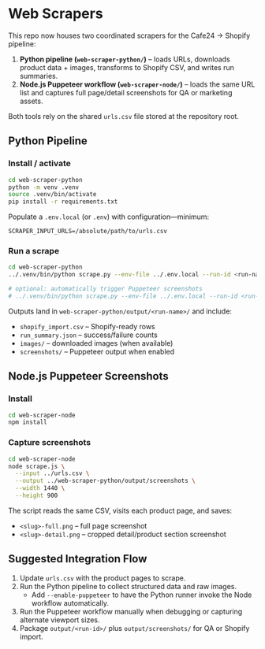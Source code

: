 # Web Scrapers

This repo now houses two coordinated scrapers for the Cafe24 → Shopify pipeline:

1. **Python pipeline (`web-scraper-python/`)** – loads URLs, downloads product data + images, transforms to Shopify CSV, and writes run summaries.
2. **Node.js Puppeteer workflow (`web-scraper-node/`)** – loads the same URL list and captures full page/detail screenshots for QA or marketing assets.

Both tools rely on the shared `urls.csv` file stored at the repository root.

## Python Pipeline

### Install / activate

```bash
cd web-scraper-python
python -m venv .venv
source .venv/bin/activate
pip install -r requirements.txt
```

Populate a `.env.local` (or `.env`) with configuration—minimum:

```
SCRAPER_INPUT_URLS=/absolute/path/to/urls.csv
```

### Run a scrape

```bash
cd web-scraper-python
../.venv/bin/python scrape.py --env-file ../.env.local --run-id <run-name>

# optional: automatically trigger Puppeteer screenshots
# ../.venv/bin/python scrape.py --env-file ../.env.local --run-id <run-name> --enable-puppeteer
```

Outputs land in `web-scraper-python/output/<run-name>/` and include:

- `shopify_import.csv` – Shopify-ready rows
- `run_summary.json` – success/failure counts
- `images/` – downloaded images (when available)
- `screenshots/` – Puppeteer output when enabled

## Node.js Puppeteer Screenshots

### Install

```bash
cd web-scraper-node
npm install
```

### Capture screenshots

```bash
cd web-scraper-node
node scrape.js \
  --input ../urls.csv \
  --output ../web-scraper-python/output/screenshots \
  --width 1440 \
  --height 900
```

The script reads the same CSV, visits each product page, and saves:

- `<slug>-full.png` – full page screenshot
- `<slug>-detail.png` – cropped detail/product section screenshot

## Suggested Integration Flow

1. Update `urls.csv` with the product pages to scrape.
2. Run the Python pipeline to collect structured data and raw images.
   - Add `--enable-puppeteer` to have the Python runner invoke the Node workflow automatically.
3. Run the Puppeteer workflow manually when debugging or capturing alternate viewport sizes.
4. Package `output/<run-id>/` plus `output/screenshots/` for QA or Shopify import.
